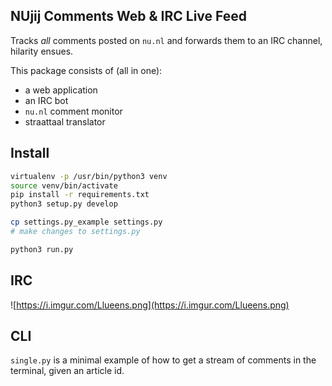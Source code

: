 ## NUjij Comments Web & IRC Live Feed

Tracks *all* comments posted on `nu.nl` and forwards them to an IRC channel, hilarity ensues.

This package consists of (all in one):

- a web application
- an IRC bot
- `nu.nl` comment monitor
- straattaal translator

## Install

```bash
virtualenv -p /usr/bin/python3 venv
source venv/bin/activate
pip install -r requirements.txt
python3 setup.py develop

cp settings.py_example settings.py
# make changes to settings.py

python3 run.py
```

## IRC

![https://i.imgur.com/Llueens.png](https://i.imgur.com/Llueens.png)

## CLI

`single.py` is a minimal example of how to get a stream of comments in the terminal, given an article id.
